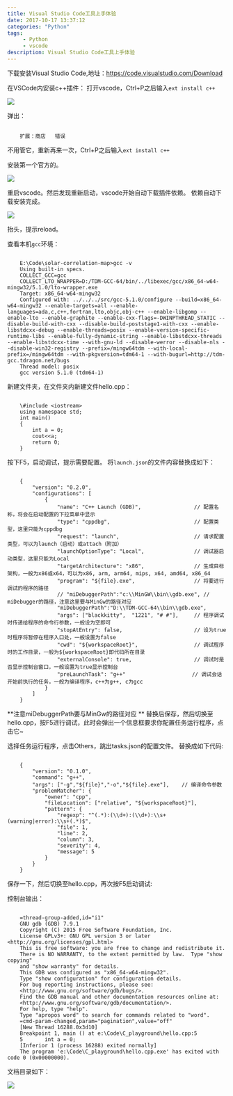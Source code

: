 ```yaml
---
title: Visual Studio Code工具上手体验
date: 2017-10-17 13:37:12 
categories: "Python" 
tags: 
     - Python
     - vscode
description: Visual Studio Code工具上手体验
---
```

下载安装Visual Studio Code,地址：https://code.visualstudio.com/Download

在VSCode内安装c++插件：
打开vscode，Ctrl+P之后输入`ext install c++`

![](assets/C/vscode1.png)

弹出：

```

	扩展：商店   错误
```

不用管它，重新再来一次，Ctrl+P之后输入`ext install c++`

安装第一个官方的。

![](assets/C/vscode2.png)

重启vscode。然后发现重新启动，vscode开始自动下载插件依赖。
依赖自动下载安装完成。

<!--more-->

![](assets/C/vscode3.png)

抬头，提示reload。

查看本机`gcc`环境：

```

	E:\Code\solar-correlation-map>gcc -v
	Using built-in specs.
	COLLECT_GCC=gcc
	COLLECT_LTO_WRAPPER=D:/TDM-GCC-64/bin/../libexec/gcc/x86_64-w64-mingw32/5.1.0/lto-wrapper.exe
	Target: x86_64-w64-mingw32
	Configured with: ../../../src/gcc-5.1.0/configure --build=x86_64-w64-mingw32 --enable-targets=all --enable-languages=ada,c,c++,fortran,lto,objc,obj-c++ --enable-libgomp --enable-lto --enable-graphite --enable-cxx-flags=-DWINPTHREAD_STATIC --disable-build-with-cxx --disable-build-poststage1-with-cxx --enable-libstdcxx-debug --enable-threads=posix --enable-version-specific-runtime-libs --enable-fully-dynamic-string --enable-libstdcxx-threads --enable-libstdcxx-time --with-gnu-ld --disable-werror --disable-nls --disable-win32-registry --prefix=/mingw64tdm --with-local-prefix=/mingw64tdm --with-pkgversion=tdm64-1 --with-bugurl=http://tdm-gcc.tdragon.net/bugs
	Thread model: posix
	gcc version 5.1.0 (tdm64-1) 

```

新建文件夹，在文件夹内新建文件hello.cpp：
```

	\#include <iostream>
	using namespace std;
	int main()
	{
	    int a = 0;
	    cout<<a;
	    return 0;
	}
```

按下F5，启动调试，提示需要配置。
将`launch.json`的文件内容替换成如下：

```

	{
	    "version": "0.2.0",
	    "configurations": [
	        {
	            "name": "C++ Launch (GDB)",                 // 配置名称，将会在启动配置的下拉菜单中显示
	            "type": "cppdbg",                           // 配置类型，这里只能为cppdbg
	            "request": "launch",                        // 请求配置类型，可以为launch（启动）或attach（附加）
	            "launchOptionType": "Local",                // 调试器启动类型，这里只能为Local
	            "targetArchitecture": "x86",                // 生成目标架构，一般为x86或x64，可以为x86, arm, arm64, mips, x64, amd64, x86_64
	            "program": "${file}.exe",                   // 将要进行调试的程序的路径
	            // "miDebuggerPath":"c:\\MinGW\\bin\\gdb.exe", // miDebugger的路径，注意这里要与MinGw的路径对应
	            "miDebuggerPath":"D:\\TDM-GCC-64\\bin\\gdb.exe",
	            "args": ["blackkitty",  "1221", "# #"],     // 程序调试时传递给程序的命令行参数，一般设为空即可
	            "stopAtEntry": false,                       // 设为true时程序将暂停在程序入口处，一般设置为false
	            "cwd": "${workspaceRoot}",                  // 调试程序时的工作目录，一般为${workspaceRoot}即代码所在目录
	            "externalConsole": true,                    // 调试时是否显示控制台窗口，一般设置为true显示控制台
	            "preLaunchTask": "g++"　　                  // 调试会话开始前执行的任务，一般为编译程序，c++为g++, c为gcc
	        }
	    ]
	}
```

**注意miDebuggerPath要与MinGw的路径对应 **
替换后保存，然后切换至hello.cpp，按F5进行调试，此时会弹出一个信息框要求你配置任务运行程序，点击它~ 

选择任务运行程序，点击Others，跳出tasks.json的配置文件。 
替换成如下代码:

```

	{
	    "version": "0.1.0",
	    "command": "g++",
	    "args": ["-g","${file}","-o","${file}.exe"],    // 编译命令参数
	    "problemMatcher": {
	        "owner": "cpp",
	        "fileLocation": ["relative", "${workspaceRoot}"],
	        "pattern": {
	            "regexp": "^(.*):(\\d+):(\\d+):\\s+(warning|error):\\s+(.*)$",
	            "file": 1,
	            "line": 2,
	            "column": 3,
	            "severity": 4,
	            "message": 5
	        }
	    }
	}
```
保存一下，然后切换至hello.cpp，再次按F5启动调试:

控制台输出：

```

	=thread-group-added,id="i1"
	GNU gdb (GDB) 7.9.1
	Copyright (C) 2015 Free Software Foundation, Inc.
	License GPLv3+: GNU GPL version 3 or later <http://gnu.org/licenses/gpl.html>
	This is free software: you are free to change and redistribute it.
	There is NO WARRANTY, to the extent permitted by law.  Type "show copying"
	and "show warranty" for details.
	This GDB was configured as "x86_64-w64-mingw32".
	Type "show configuration" for configuration details.
	For bug reporting instructions, please see:
	<http://www.gnu.org/software/gdb/bugs/>.
	Find the GDB manual and other documentation resources online at:
	<http://www.gnu.org/software/gdb/documentation/>.
	For help, type "help".
	Type "apropos word" to search for commands related to "word".
	=cmd-param-changed,param="pagination",value="off"
	[New Thread 16288.0x3d10]
	Breakpoint 1, main () at e:\Code\C_playground\hello.cpp:5
	5	    int a = 0;
	[Inferior 1 (process 16288) exited normally]
	The program 'e:\Code\C_playground\hello.cpp.exe' has exited with code 0 (0x00000000).

```

文档目录如下：

![](assets/C/vscode4.png)


